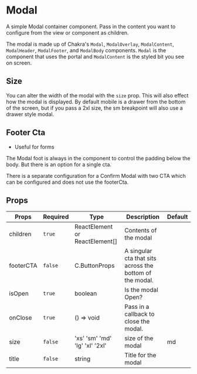 # Modal

A simple Modal container component. Pass in the content you want to configure from the view or component as children.

The modal is made up of Chakra's `Modal`, `ModalOverlay`, `ModalContent`, `ModalHeader`, `ModalFooter`, and `ModalBody` components. `Modal` is the component that uses the portal and `ModalContent` is the styled bit you see on screen.

## Size

You can alter the width of the modal with the `size` prop. This will also effect how the modal is displayed. By default mobile is a drawer from the bottom of the screen, but if you pass a 2xl size, the sm breakpoint will also use a drawer style modal.

## Footer Cta

-   Useful for forms

The Modal foot is always in the component to control the padding below the body. But there is an option for a single cta.

There is a separate configuration for a Confirm Modal with two CTA which can be configured and does not use the footerCta.

## Props

| Props     | Required | Type                           | Description                                              | Default |
| --------- | -------- | ------------------------------ | -------------------------------------------------------- | ------- |
| children  | `true`   | ReactElement or ReactElement[] | Contents of the modal                                    |         |
| footerCTA | `false`  | C.ButtonProps                  | A singular cta that sits across the bottom of the modal. |         |
| isOpen    | `true`   | boolean                        | Is the modal Open?                                       |         |
| onClose   | `true`   | () => void                     | Pass in a callback to close the modal.                   |         |
| size      | `false`  | 'xs' 'sm' 'md' 'lg' 'xl' '2xl' | size of the modal                                        | md      |
| title     | `false`  | string                         | Title for the modal                                      |         |
